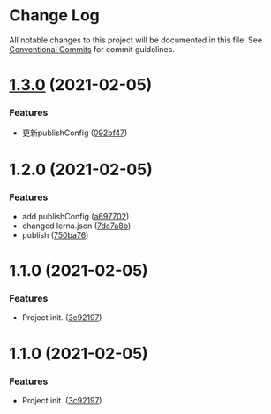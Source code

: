 # Change Log

All notable changes to this project will be documented in this file.
See [Conventional Commits](https://conventionalcommits.org) for commit guidelines.

# [1.3.0](https://github.com/nicedudu/toolbox/compare/@toolbox/hooks@1.2.0...@toolbox/hooks@1.3.0) (2021-02-05)


### Features

* 更新publishConfig ([092bf47](https://github.com/nicedudu/toolbox/commit/092bf4716f1bc0cbf6c4eba90ef13d4eae5454cb))





# 1.2.0 (2021-02-05)


### Features

* add publishConfig ([a697702](https://github.com/nicedudu/toolbox/commit/a697702abac144a18c49145f45073f0a7d02b972))
* changed lerna.json ([7dc7a8b](https://github.com/nicedudu/toolbox/commit/7dc7a8b94980b8bbe0d8078e0e06d9a957aac5cd))
* publish ([750ba76](https://github.com/nicedudu/toolbox/commit/750ba7638b95925991446cf84d452f7fa63c6861))



# 1.1.0 (2021-02-05)


### Features

* Project init. ([3c92197](https://github.com/nicedudu/toolbox/commit/3c92197b01626da44aa65b8e4f8ec79cc8424ccf))





# 1.1.0 (2021-02-05)


### Features

* Project init. ([3c92197](https://github.com/nicedudu/toolbox/commit/3c92197b01626da44aa65b8e4f8ec79cc8424ccf))
